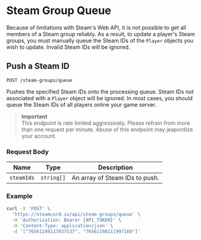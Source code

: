 # Steam Group Queue

Because of limitations with Steam's Web API, it is not possible to get all members of a Steam group reliably. As a result, to update a player's Steam groups, you must manually queue the Steam IDs of the `Player` objects you wish to update. Invalid Steam IDs will be ignored.

## Push a Steam ID
`POST /steam-groups/queue`

Pushes the specified Steam IDs onto the processing queue. Steam IDs not associated with a `Player` object will be ignored. In most cases, you should queue the Steam IDs of all players online your game server.

> __Important__ \
> This endpoint is rate limited aggressively. Please refrain from more than one request per minute. Abuse of this endpoint may jeapordize your account.

### Request Body

| Name            | Type       | Description                    |
| --------------- | ---------- | ------------------------------ |
| `steamIds`      | `string[]` | An array of Steam IDs to push. |

### Example
```bash
curl -X 'POST' \
  'https://steamcord.io/api/steam-groups/queue' \
  -H 'Authorization: Bearer {API_TOKEN}' \
  -H 'Content-Type: application/json' \
  -d '["76561198117837537", "76561198111997160"]'
```

